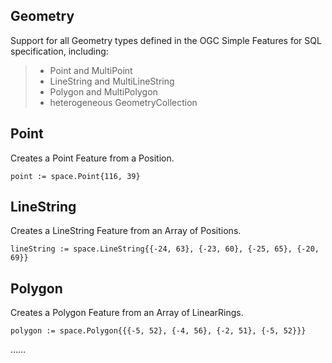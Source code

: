 ## Geometry
Support for all Geometry types defined in the OGC Simple Features for SQL specification, including:

> * Point and MultiPoint
> * LineString and MultiLineString
> * Polygon and MultiPolygon
> * heterogeneous GeometryCollection

## Point
Creates a Point Feature from a Position.
```
point := space.Point{116, 39}
```

## LineString
Creates a LineString Feature from an Array of Positions.
```
lineString := space.LineString{{-24, 63}, {-23, 60}, {-25, 65}, {-20, 69}}
```

## Polygon
Creates a Polygon Feature from an Array of LinearRings.
```
polygon := space.Polygon{{{-5, 52}, {-4, 56}, {-2, 51}, {-5, 52}}}
```
……